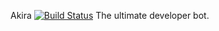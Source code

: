 Akira [![Build Status](https://travis-ci.com/sanjayyepuri/Akira.svg?token=zep98RfCNx662ESzTsty&branch=master)](https://travis-ci.com/sanjayyepuri/Akira)
The ultimate developer bot.
